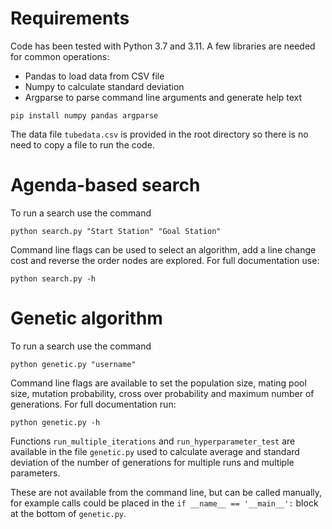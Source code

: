 
# Requirements

Code has been tested with Python 3.7 and 3.11.  A few libraries are needed for common operations:
* Pandas to load data from CSV file
* Numpy to calculate standard deviation
* Argparse to parse command line arguments and generate help text

```commandline
pip install numpy pandas argparse
```

The data file `tubedata.csv` is provided in the root directory so there is no need to copy a file
to run the code.


# Agenda-based search

To run a search use the command

```commandline
python search.py "Start Station" "Goal Station"
```

Command line flags can be used to select an algorithm, add a line change cost and
reverse the order nodes are explored.  For full documentation use:
```commandline
python search.py -h
```


# Genetic algorithm

To run a search use the command

```commandline
python genetic.py "username"
```

Command line flags are available to set the population size, mating pool size, mutation probability,
cross over probability and maximum number of generations.  For full documentation run:
```commandline
python genetic.py -h
```


Functions `run_multiple_iterations` and `run_hyperparameter_test` are available in the file
`genetic.py` used to calculate average and standard deviation of the number of generations for
multiple runs and multiple parameters.

These are not available from the command line, but can be called manually, for example calls could
be placed in the `if __name__ == '__main__':` block at the bottom of `genetic.py`.